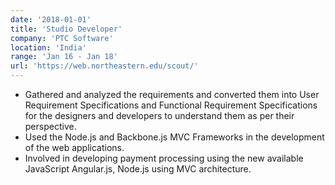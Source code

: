 ```yaml
---
date: '2018-01-01'
title: 'Studio Developer'
company: 'PTC Software'
location: 'India'
range: 'Jan 16 - Jan 18'
url: 'https://web.northeastern.edu/scout/'
---
```


- Gathered and analyzed the requirements and converted them into User Requirement Specifications and Functional Requirement Specifications for the designers and developers to understand them as per their perspective.
- Used the Node.js and Backbone.js MVC Frameworks in the development of the web applications.
- Involved in developing payment processing using the new available JavaScript Angular.js, Node.js using MVC architecture.
